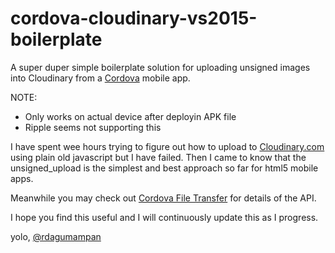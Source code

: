 # cordova-cloudinary-vs2015-boilerplate
A super duper simple boilerplate solution for uploading unsigned images into Cloudinary from a [Cordova](https://cordova.apache.org/) mobile app.

NOTE:
- Only works on actual device after deployin APK file
- Ripple seems not supporting this

I have spent wee hours trying to figure out how to upload to [Cloudinary.com](Cloudinary.com) using plain old javascript but I have failed. Then I came to know that the unsigned_upload is the simplest and best approach so far for html5 mobile apps.

Meanwhile you may check out [Cordova File Transfer](http://ngcordova.com/docs/plugins/fileTransfer/) for details of the API.

I hope you find this useful and I will continuously update this as I progress.

yolo,
[@rdagumampan](https://twitter.com/rdagumampan)
